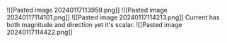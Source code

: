 ![[Pasted image 20240117113959.png]]
![[Pasted image 20240117114101.png]]
![[Pasted image 20240117114213.png]]
Current has both magnitude and direction yet it's scalar.
![[Pasted image 20240117114422.png]]
